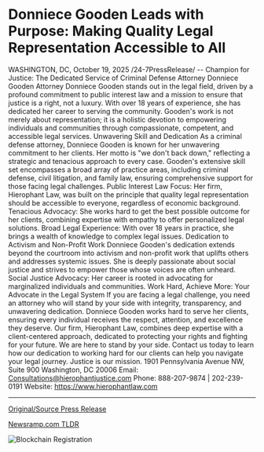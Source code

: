 # Donniece Gooden Leads with Purpose: Making Quality Legal Representation Accessible to All

WASHINGTON, DC, October 19, 2025 /24-7PressRelease/ -- Champion for Justice: The Dedicated Service of Criminal Defense Attorney Donniece Gooden  Attorney Donniece Gooden stands out in the legal field, driven by a profound commitment to public interest law and a mission to ensure that justice is a right, not a luxury. With over 18 years of experience, she has dedicated her career to serving the community. Gooden's work is not merely about representation; it is a holistic devotion to empowering individuals and communities through compassionate, competent, and accessible legal services.  Unwavering Skill and Dedication As a criminal defense attorney, Donniece Gooden is known for her unwavering commitment to her clients. Her motto is "we don't back down," reflecting a strategic and tenacious approach to every case. Gooden's extensive skill set encompasses a broad array of practice areas, including criminal defense, civil litigation, and family law, ensuring comprehensive support for those facing legal challenges.  Public Interest Law Focus: Her firm, Hierophant Law, was built on the principle that quality legal representation should be accessible to everyone, regardless of economic background.  Tenacious Advocacy: She works hard to get the best possible outcome for her clients, combining expertise with empathy to offer personalized legal solutions.  Broad Legal Experience: With over 18 years in practice, she brings a wealth of knowledge to complex legal issues.  Dedication to Activism and Non-Profit Work Donniece Gooden's dedication extends beyond the courtroom into activism and non-profit work that uplifts others and addresses systemic issues. She is deeply passionate about social justice and strives to empower those whose voices are often unheard.  Social Justice Advocacy: Her career is rooted in advocating for marginalized individuals and communities.  Work Hard, Achieve More: Your Advocate in the Legal System If you are facing a legal challenge, you need an attorney who will stand by your side with integrity, transparency, and unwavering dedication.  Donniece Gooden works hard to serve her clients, ensuring every individual receives the respect, attention, and excellence they deserve. Our firm, Hierophant Law, combines deep expertise with a client-centered approach, dedicated to protecting your rights and fighting for your future.  We are here to stand by your side. Contact us today to learn how our dedication to working hard for our clients can help you navigate your legal journey. Justice is our mission.  1901 Pennsylvania Avenue NW, Suite 900 Washington, DC 20006   Email: Consultations@hierophantjustice.com   Phone: 888-207-9874 | 202-239-0191  Website: https://www.hierophantlaw.com 

---

[Original/Source Press Release](https://www.24-7pressrelease.com/press-release/527820/donniece-gooden-leads-with-purpose-making-quality-legal-representation-accessible-to-all)
                    

[Newsramp.com TLDR](https://newsramp.com/curated-news/attorney-donniece-gooden-champions-justice-through-accessible-legal-defense/1493b48d17f488a1d5cf8ac9cc9fdf2f) 

 

 



![Blockchain Registration](https://cdn.newsramp.app/24-7PressRelease/qrcode/2510/19/odor8iD3.webp)